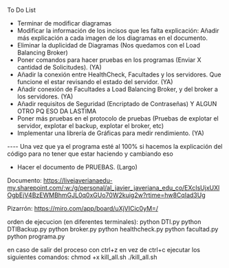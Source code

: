To Do List

- Terminar de modificar diagramas
- Modificar la información de los incisos que les falta explicación: Añadir más explicación a cada imagen de los diagramas en el documento.
- Eliminar la duplicidad de Diagramas (Nos quedamos con el Load Balancing Broker)
- Poner comandos para hacer pruebas en los programas (Enviar X cantidad de Solicitudes). (YA)
- Añadir la conexión entre HealthCheck, Facultades y los servidores. Que funcione el estar revisando el estado del servidor. (YA)
- Añadir conexión de Facultades a Load Balancing Broker, y del broker a los servidores. (YA)
- Añadir requisitos de Seguridad (Encriptado de Contraseñas) Y ALGUN OTRO PQ ESO DA LASTIMA
- Poner más pruebas en el protocolo de pruebas (Pruebas de explotar el servidor, explotar el backup, explotar el broker, etc)
- Implementar una librería de Gráficas para medir rendimiento. (YA)

---- Una vez que ya el programa esté al 100% si hacemos la explicación del código para no tener que estar haciendo y cambiando eso

- Hacer el documento de PRUEBAS. (Largo)

Documento: https://livejaverianaedu-my.sharepoint.com/:w:/g/personal/al_javier_javeriana_edu_co/EXcIsUjxUXlOgbEjV4BzEWMBhmGJL0q0xGUo70W2kuig2w?rtime=hw8CqIad3Ug

Pizarrón: https://miro.com/app/board/uXjVICic0yM=/

orden de ejecucion (en diferentes terminales):
python DTI.py
python DTIBackup.py
python broker.py
python healthcheck.py
python facultad.py
python programa.py

en caso de salir del proceso con ctrl+z en vez de ctrl+c ejecutar los siguientes comandos:
chmod +x kill_all.sh
./kill_all.sh
